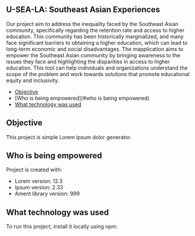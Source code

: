 ## U-SEA-LA: Southeast Asian Experiences
Our project aim to address the inequality faced by the Southeast Asian community, specifically regarding the retention rate and access to higher education. This community has been historically marginalized, and many face significant barriers to obtaining a higher education, which can lead to long-term economic and social disadvantages. The mapplication aims to empower the Southeast Asian community by bringing awareness to the issues they face and highlighting the disparities in access to higher education. This tool can help individuals and organizations understand the scope of the problem and work towards solutions that promote educational equity and inclusivity.


* [Objective](#objective)
* [Who is being empowered](#who is being empowered)
* [What technology was used](#whattechnologywasused)


## Objective
This project is simple Lorem ipsum dolor generator.
	
## Who is being empowered
Project is created with:
* Lorem version: 12.3
* Ipsum version: 2.33
* Ament library version: 999
	
## What technology was used
To run this project, install it locally using npm:
